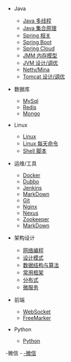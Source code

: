 - Java
	- [Java 多线程](study/java/thread.md)
	- [Java 集合原理](study/java/array.md)
	- [Spring 相关](study/java/spring.md)
	- [Spring Boot](study/java/springBoot.md)
	- [Spring Cloud](study/java/springCloud.md)
	- [JMM 内存模型](study/java/jmm.md)
	- [JVM 设计/调优](study/java/jvm.md)
	- [Netty/Mina](study/java/netty.md)
	- [Tomcat 设计/调优](study/java/tomcat.md)

- 数据库
	- [MySql](study/db/mysql.md)
	- [Redis](study/db/redis.md)
	- [Mongo](study/db/mongo.md)

- Linux
	- [Linux](study/Liunx/linux.md)
	- [Linux 每天命令](study/Liunx/linuxCommand.md)
	- [Shell 脚本](study/Liunx/shell.md)

- 运维/工具
	- [Docker](study/utils/docker.md)
	- [Dubbo](study/utils/dubbo.md)
	- [Jenkins](study/utils/jenkins.md)
	- [MarkDown](study/utils/mq.md)
	- [Git](study/utils/git.md)
	- [Nginx](study/utils/nginx.md)
	- [Nexus](study/utils/nexus.md)
	- [Zookeeper](study/utils/zookeeper.md)
	- [MarkDown](study/utils/markDown.md)

- 架构设计
	- [网络编程](study/frame/network.md)
	- [设计模式](study/frame/designPattern.md)
	- [数据结构与算法](study/frame/algorithm.md)
	- [常用框架](study/frame/frame.md)
	- [分布式](study/frame/distributed.md)
	- [微服务](study/frame/microservice.md)

- 前端
	- [WebSocket](study/front/webSocket.md)
	- [FreeMarker](study/front/freeMarker.md)

- Python 
	- [Python](study/python/python.md)

-微信
	- [-微信](study/wechat/wechat.md)